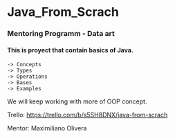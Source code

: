 # Java_From_Scrach

### Mentoring Programm - Data art

#### This is proyect that contain basics of Java.
```
-> Concepts
-> Types
-> Operations
-> Bases
-> Examples 
```

We will keep working with more of OOP concept.


Trello: https://trello.com/b/s5SH8DNX/java-from-scrach

Mentor: Maximiliano Olivera

